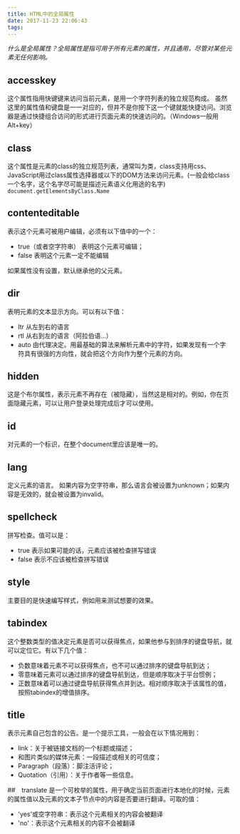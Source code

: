 ```yaml
---
title: HTML中的全局属性
date: 2017-11-23 22:06:43
tags:
---
```

*什么是全局属性？全局属性是指可用于所有元素的属性，并且通用，尽管对某些元素无任何影响。*
## accesskey
这个属性指用快键键来访问当前元素，是用一个字符列表的独立规范构成。
虽然这里的属性值和键盘是一一对应的，但并不是你按下这一个键就能快捷访问。浏览器是通过快捷组合访问的形式进行页面元素的快速访问的。（Windows一般用Alt+key）
## class
这个属性是元素的class的独立规范列表，通常叫为类，class支持用css、JavaScript用过class属性选择器或以下的DOM方法来访问元素。(一般会给class一个名字，这个名字尽可能是描述元素语义化用途的名字)
`document.getElementsByClass.Name`
## contenteditable
表示这个元素可被用户编辑，必须有以下值中的一个：

- true（或者空字符串） 表明这个元素可编辑；
- false 表明这个元素一定不能编辑

如果属性没有设置，默认继承他的父元素。
## dir
表明元素的文本显示方向。可以有以下值：

- ltr 从左到右的语言
- rtl 从右到左的语言（阿拉伯语...）
- auto 由代理决定。用最基础的算法来解析元素中的字符，如果发现有一个字符具有很强的方向性，就会把这个方向作为整个元素的方向。

## hidden
这是个布尔属性，表示元素不再存在（被隐藏），当然这是相对的。例如，你在页面隐藏元素，可以让用户登录处理完成后才可以使用。
## id
对元素的一个标识，在整个document里应该是唯一的。
## lang
定义元素的语言。
如果内容为空字符串，那么语言会被设置为unknown；如果内容是无效的，就会被设置为invalid。
## spellcheck
拼写检查。值可以是：

- true 表示如果可能的话，元素应该被检查拼写错误
- false 表示不应该被检查拼写错误

## style
主要目的是快速编写样式，例如用来测试想要的效果。
## tabindex
这个整数类型的值决定元素是否可以获得焦点，如果他参与到排序的键盘导航，就可以定位它。有以下几个值：

- 负数意味着元素不可以获得焦点，也不可以通过排序的键盘导航到达；
- 零意味着元素可以通过排序的键盘导航到达，但是顺序取决于平台惯例；
- 正数意味着可以通过键盘导航获得焦点并到达。相对顺序取决于该属性的值，按照tabindex的增值排序。

## title
表示元素自己包含的公告。是一个提示工具，一般会在以下情况用到：

- link：关于被链接文档的一个标题或描述；
- 和图片类似的媒体元素：一段描述或相关的可信度；
- Paragraph（段落）：脚注活评论；
- Quotation（引用）：关于作者等一些信息。

##　translate
是一个可枚举的属性，用于确定当前页面进行本地化的时候，元素的属性值以及元素的文本子节点中的内容是否要进行翻译。可取的值：

- 'yes'或空字符串：表示这个元素相关的内容会被翻译
- 'no'：表示这个元素相关的内容不会被翻译
